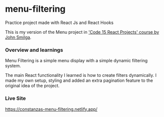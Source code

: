 # menu-filtering
Practice project made with React Js and React Hooks

This is my version of the Menu project in ['Code 15 React Projects' course by John Smilga](https://youtu.be/a_7Z7C_JCyo).

### Overview and learnings
Menu Filtering is a simple menu display with a simple dynamic filtering system.

The main React functionality I learned is how to create filters dynamically. I made my own setup, styling and added an extra pagination feature to the original idea of the project.

### Live Site
https://constanzas-menu-filtering.netlify.app/
